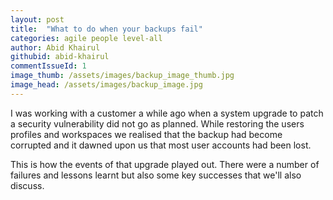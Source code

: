 ```yaml
---
layout: post
title:  "What to do when your backups fail"
categories: agile people level-all
author: Abid Khairul
githubid: abid-khairul
commentIssueId: 1
image_thumb: /assets/images/backup_image_thumb.jpg
image_head: /assets/images/backup_image.jpg
---
```


I was working with a customer a while ago when a system upgrade to patch a security vulnerability did not go as planned. While restoring the users profiles and workspaces we realised that the backup had become corrupted and it dawned upon us that most user accounts had been lost.

This is how the events of that upgrade played out. There were a number of failures and lessons learnt but also some key successes that we'll also discuss.

